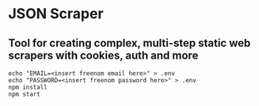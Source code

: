 # JSON Scraper
## Tool for creating complex, multi-step static web scrapers with cookies, auth and more
```
echo "EMAIL=<insert freenom email here>" > .env
echo "PASSWORD=<insert freenom password here>" > .env
npm install
npm start
```
